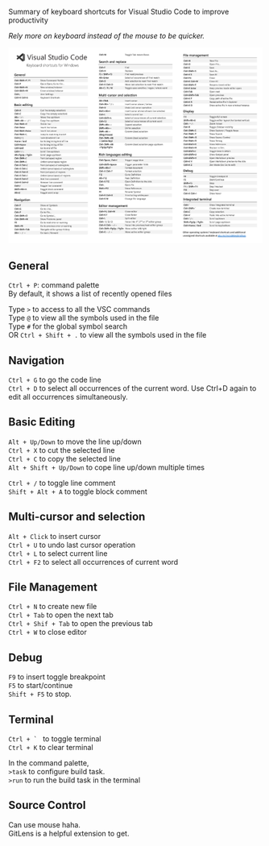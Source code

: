 Summary of keyboard shortcuts for Visual Studio Code to improve productivity 

*Rely more on keyboard instead of the mouse to be quicker.*

![VSC Keyboard Shortcuts Windows](vsc-keyboard-shortcuts-windows.png)

## General
`Ctrl + P`: command palette <br>
By default, it shows a list of recently opened files <br>

Type `>` to access to all the VSC commands <br>
Type `@` to view all the symbols used in the file <br>
Type `#` for the global symbol search <br>
OR `Ctrl + Shift + .` to view all the symbols used in the file

## Navigation
`Ctrl + G` to go the code line <br>
`Ctrl + D` to select all occurrences of the current word. Use Ctrl+D again to edit all occurrences simultaneously. <br>

## Basic Editing
`Alt + Up/Down` to move the line up/down <br>
`Ctrl + X` to cut the selected line <br>
`Ctrl + C` to copy the selected line <br>
`Alt + Shift + Up/Down` to cope line up/down multiple times <br>

`Ctrl + /` to toggle line comment <br>
`Shift + Alt + A` to toggle block comment <br>

## Multi-cursor and selection
`Alt + Click` to insert cursor <br>
`Ctrl + U` to undo last cursor operation <br>
`Ctrl + L` to select current line <br>
`Ctrl + F2` to select all occurrences of current word <br>

## File Management
`Ctrl + N` to create new file <br>
`Ctrl + Tab` to open the next tab <br>
`Ctrl + Shif + Tab` to open the previous tab <br>
`Ctrl + W` to close editor <br>

## Debug
`F9` to insert toggle breakpoint <br>
`F5` to start/continue <br>
`Shift + F5` to stop. <br>

## Terminal
``Ctrl + ` `` to toggle terminal <br>
`Ctrl + K` to clear terminal <br>

In the command palette, <br>
`>task` to configure build task. <br>
`>run` to run the build task in the terminal <br>

## Source Control
Can use mouse haha. <br>
GitLens is a helpful extension to get.